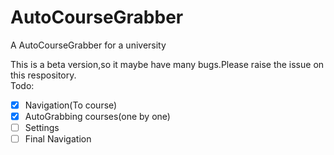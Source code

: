 # AutoCourseGrabber
A AutoCourseGrabber for a university  

This is a beta version,so it maybe have many bugs.Please raise the issue on this respository.  
Todo:
- [x] Navigation(To course)
- [x] AutoGrabbing courses(one by one)
- [ ] Settings
- [ ] Final Navigation

